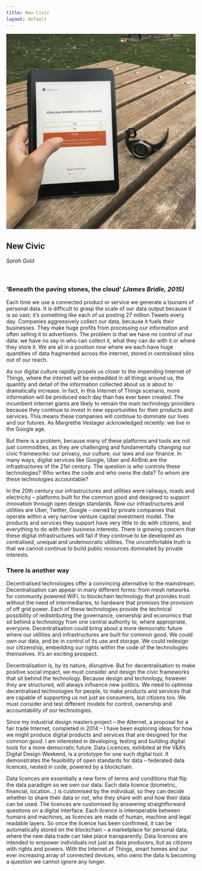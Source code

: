 ```yaml
---
title: New Civic
layout: default
---
```


![](images/22.jpg)

## New Civic
*Sarah Gold*
<br />
<br />
<br />
### ‘Beneath the paving stones, the cloud’ _(James Bridle, 2015)_
Each time we use a connected product or service we generate a tsunami of personal data. It is difficult to grasp the scale of our data output because it is so vast; it’s something like each of us posting 27 million Tweets every day. Companies aggressively collect our data, because it fuels their businesses. They make huge profits from processing our information and often selling it to advertisers. The problem is that we have no control of our data: we have no say in who can collect it, what they can do with it or where they store it. We are all in a position now where we each have huge quantities of data fragmented across the internet, stored in centralised silos out of our reach.

As our digital culture rapidly propels us closer to the impending Internet of Things, where the internet will be embedded in all things around us, the quantity and detail of the information collected about us is about to dramatically increase. In fact, in this Internet of Things scenario, more information will be produced each day than has ever been created. The incumbent internet giants are likely to remain the main technology providers because they continue to invest in new opportunities for their products and services. This means these companies will continue to dominate our lives and our futures. As Margrethe Vestager acknowledged recently: we live in the Google age.

But there is a problem, because many of these platforms and tools are not just commodities, as they are challenging and fundamentally changing our civic frameworks: our privacy, our culture, our laws and our finance. In many ways, digital services like Google, Uber and AirBnb are the infrastructures of the 21st century. The question is who controls these technologies? Who writes the code and who owns the data? To whom are these technologies accountable?

In the 20th century our infrastructures and utilities were railways, roads and electricity – platforms built for the common good and designed to support innovation through open design standards. Now our infrastructures and utilities are Uber, Twitter, Google – owned by private companies that operate within a very narrow venture capital investment model. The products and services they support have very little to do with citizens, and everything to do with their business interests. There is growing concern that these digital infrastructures will fail if they continue to be developed as centralised, unequal and undemocratic utilities. The uncomfortable truth is that we cannot continue to build public resources dominated by private interests.

### There is another way
Decentralised technologies offer a convincing alternative to the mainstream. Decentralisation can appear in many different forms: from mesh networks for community powered WiFi, to blockchain technology that provides trust without the need of intermediaries, to hardware that promises the provision of off grid power. Each of these technologies provide the technical possibility of redistributing the governance, ownership and economics that sit behind a technology from one central authority to, where appropriate, everyone. Decentralisation could bring about a more democratic future where our utilities and infrastructures are built for common good. We could own our data, and be in control of its use and storage. We could redesign our citizenship, embedding our rights within the code of the technologies themselves.
It’s an exciting prospect.

Decentralisation is, by its nature, disruptive. But for decentralisation to make positive social impact, we must consider and design the civic frameworks that sit behind the technology. Because design and technology, however they are structured, will always influence new politics. We need to optimise decentralised technologies for people, to make products and services that are capable of supporting us not just as consumers, but citizens too. We must consider and test different models for control, ownership and accountability of our technologies.

Since my industrial design masters project – the Alternet, a proposal for a fair trade Internet, completed in 2014 – I have been exploring ideas for how we might produce digital products and services that are designed for the common good. I am interested in developing, testing and building digital tools for a more democratic future. Data Licences, exhibited at the V&A’s Digital Design Weekend, is a prototype for one such digital tool. It demonstrates the feasibility of open standards for data – federated data licences, nested in code, powered by a blockchain.

Data licences are essentially a new form of terms and conditions that flip the data paradigm so we own our data. Each data licence (biometric, financial, location...) is customised by the individual, so they can decide whether to share their data or not, who they share with and how their data can be used. The licences are customised by answering straightforward questions on a digital interface. Each licence is interoperable between humans and machines, as licences are made of human, machine and legal readable layers. So once the licence has been confirmed, it can be automatically stored on the blockchain – a marketplace for personal data, where the new data trade can take place transparently. Data licences are intended to empower individuals not just as data producers, but as citizens with rights and powers. With the Internet of Things, smart homes and our ever increasing array of connected devices, who owns the data is becoming a question we cannot ignore any longer.

